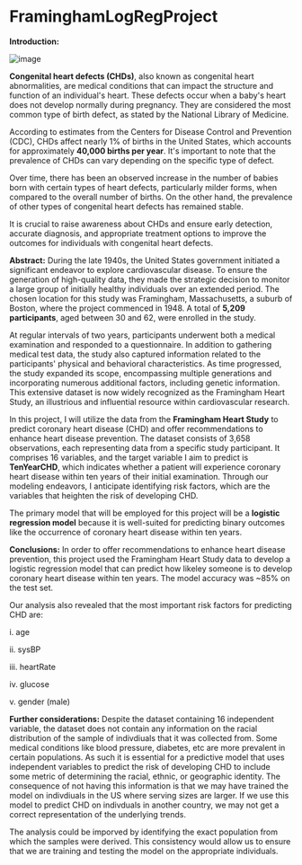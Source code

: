 # FraminghamLogRegProject

**Introduction:**

![image](https://github.com/haniya-ali/FraminghamLogRegProject/assets/79181650/c0764c93-fab1-4103-9663-c567b4b19507)


**Congenital heart defects (CHDs)**, also known as congenital heart abnormalities, are medical conditions that can impact the structure and function of an individual's heart. These defects occur when a baby's heart does not develop normally during pregnancy. They are considered the most common type of birth defect, as stated by the National Library of Medicine.

According to estimates from the Centers for Disease Control and Prevention (CDC), CHDs affect nearly 1% of births in the United States, which accounts for approximately **40,000 births per year**. It's important to note that the prevalence of CHDs can vary depending on the specific type of defect.

Over time, there has been an observed increase in the number of babies born with certain types of heart defects, particularly milder forms, when compared to the overall number of births. On the other hand, the prevalence of other types of congenital heart defects has remained stable.

It is crucial to raise awareness about CHDs and ensure early detection, accurate diagnosis, and appropriate treatment options to improve the outcomes for individuals with congenital heart defects.

**Abstract:**
During the late 1940s, the United States government initiated a significant endeavor to explore cardiovascular disease. To ensure the generation of high-quality data, they made the strategic decision to monitor a large group of initially healthy individuals over an extended period. The chosen location for this study was Framingham, Massachusetts, a suburb of Boston, where the project commenced in 1948. A total of **5,209 participants**, aged between 30 and 62, were enrolled in the study.

At regular intervals of two years, participants underwent both a medical examination and responded to a questionnaire. In addition to gathering medical test data, the study also captured information related to the participants' physical and behavioral characteristics. As time progressed, the study expanded its scope, encompassing multiple generations and incorporating numerous additional factors, including genetic information. This extensive dataset is now widely recognized as the Framingham Heart Study, an illustrious and influential resource within cardiovascular research.

In this project, I will utilize the data from the **Framingham Heart Study** to predict coronary heart disease (CHD) and offer recommendations to enhance heart disease prevention. The dataset consists of 3,658 observations, each representing data from a specific study participant. It comprises 16 variables, and the target variable I aim to predict is **TenYearCHD**, which indicates whether a patient will experience coronary heart disease within ten years of their initial examination. Through our modeling endeavors, I anticipate identifying risk factors, which are the variables that heighten the risk of developing CHD.

The primary model that will be employed for this project will be a **logistic regression model** because it is well-suited for predicting binary outcomes like the occurrence of coronary heart disease within ten years.

**Conclusions:**
In order to offer recommendations to enhance heart disease prevention, this project used the Framingham Heart Study data to develop a logistic regression model that can predict how likeley someone is to develop coronary heart disease within ten years. The model accuracy was ~85% on the test set. 

Our analysis also revealed that the most important risk factors for predicting CHD are:

i. age

ii. sysBP

iii. heartRate

iv. glucose

v. gender (male)

**Further considerations:**
Despite the dataset containing 16 independent variable, the dataset does not contain any information on the racial distribution of the sample of indivdiuals that it was collected from. Some medical conditions like blood pressure, diabetes, etc are more prevalent in certain populations. As such it is essential for a predictive model that uses independent variables to predict the risk of developing CHD to include some metric of determining the racial, ethnic, or geographic identity. The consequence of not having this information is that we may have trained the model on indivdiuals in the US where serving sizes are larger. If we use this model to predict CHD on indivduals in another country, we may not get a correct representation of the underlying trends.

The analysis could be imporved by identifying the exact population from which the samples were derived. This consistency would allow us to ensure that we are training and testing the model on the appropriate individuals.

